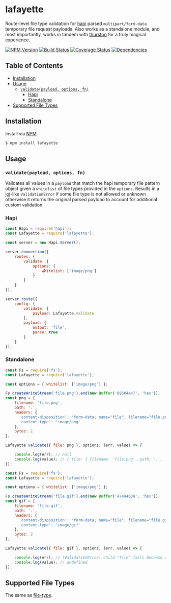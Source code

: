 # lafayette
Route-level file type validation for [hapi](https://github.com/hapijs/hapi) parsed `multipart/form-data` temporary file request payloads. Also works as a standalone module, and most importantly, works in tandem with [thurston](https://github.com/ruiquelhas/thurston) for a truly magical experience.

[![NPM Version][fury-img]][fury-url] [![Build Status][travis-img]][travis-url] [![Coverage Status][coveralls-img]][coveralls-url] [![Dependencies][david-img]][david-url]

## Table of Contents
- [Installation](#installation)
- [Usage](#usage)
  - [`validate(payload, options, fn)`](#validatepayload-options-fn)
    - [Hapi](#hapi)
    - [Standalone](#standalone)
- [Supported File Types](#supported-file-types)

## Installation
Install via [NPM](https://www.npmjs.org).

```sh
$ npm install lafayette
```

## Usage
### `validate(payload, options, fn)`
Validates all values in a `payload` that match the hapi temporary file pattern object given a `whitelist` of file types provided in the `options`. Results in a [joi](https://github.com/hapijs/joi)-like `ValidationError` if some file type is not allowed or unknown otherwise it returns the original parsed payload to account for additional custom validation.

### Hapi

```js
const Hapi = require('hapi');
const Lafayette = require('lafayette');

const server = new Hapi.Server();

server.connection({
    routes: {
        validate: {
            options: {
                whitelist: ['image/png']
            }
        }
    }
});

server.route({
    config: {
        validate: {
            payload: Lafayette.validate
        },
        payload: {
            output: 'file',
            parse: true
        }
    }
});
```

### Standalone

```js
const Fs = require('fs');
const Lafayette = require('lafayette');

const options = { whitelist: ['image/png'] };

Fs.createWriteStream('file.png').end(new Buffer('89504e47', 'hex'));
const png = {
    filename: 'file.png',
    path: '.',
    headers: {
      'content-disposition': 'form-data; name="file"; filename="file.png"',
      'content-type': 'image/png'
    },
    bytes: 2
};

Lafayette.validate({ file: png }, options, (err, value) => {

    console.log(err); // null
    console.log(value); // { file: { filename: 'file.png', path: '.', ... } }
});
```

```js
const Fs = require('fs');
const Lafayette = require('lafayette');

const options = { whitelist: ['image/png'] };

Fs.createWriteStream('file.gif').end(new Buffer('47494638', 'hex'));
const gif = {
    filename: 'file.gif',
    path: '.',
    headers: {
      'content-disposition': 'form-data; name="file"; filename="file.gif"',
      'content-type': 'image/gif'
    },
    bytes: 2
};

Lafayette.validate({ file: gif }, options, (err, value) => {

    console.log(err); // [ValidationError: child "file" fails because ["file" type is not allowed]]
    console.log(value); // undefined
});
```

## Supported File Types
The same as [file-type](https://github.com/sindresorhus/file-type#supported-file-types).

[coveralls-img]: https://coveralls.io/repos/ruiquelhas/lafayette/badge.svg
[coveralls-url]: https://coveralls.io/github/ruiquelhas/lafayette
[david-img]: https://david-dm.org/ruiquelhas/lafayette.svg
[david-url]: https://david-dm.org/ruiquelhas/lafayette
[fury-img]: https://badge.fury.io/js/lafayette.svg
[fury-url]: https://badge.fury.io/js/lafayette
[travis-img]: https://travis-ci.org/ruiquelhas/lafayette.svg
[travis-url]: https://travis-ci.org/ruiquelhas/lafayette
